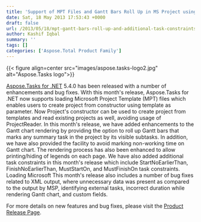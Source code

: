 ```yaml
---
title: 'Support of MPT Files and Gantt Bars Roll Up in MS Project using C#'
date: Sat, 18 May 2013 17:53:43 +0000
draft: false
url: /2013/05/18/mpt-gantt-bars-roll-up-and-additional-task-constraints-are-now-supported-by-aspose.tasks-for-.net-5.4.0/
author: Kashif Iqbal
summary: ''
tags: []
categories: ['Aspose.Total Product Family']
---
```




{{< figure align=center src="images/aspose.tasks-logo2.jpg" alt="Aspose.Tasks logo">}}


[Aspose.Tasks for .NET][1] 5.4.0 has been released with a number of enhancements and bug fixes. With this month's release, Aspose.Tasks for .NET now supports loading Microsoft Project Template (MPT) files which enables users to create project from constructor using template as parameter. Now Project's constructor can be used to create project from templates and read existing projects as well, avoiding usage of ProjectReader. In this month's release, we have added enhancements to the Gantt chart rendering by providing the option to roll up Gantt bars that marks any summary task in the project by its visible subtasks. In addition, we have also provided the facility to avoid marking non-working time on Gantt chart. The rendering process has also been enhanced to allow printing/hiding of legends on each page. We have also added additional task constraints in this month's release which include StartNoEarlierThan, FinishNoEarlierThan, MustStartOn, and MustFinishOn task constraints. Loading Microsoft This month's release also includes a number of bug fixes related to XML output, where unnecessary data was present as compared to the output by MSP, identifying external tasks, incorrect duration while rendering Gantt chart, and custom fields.

For more details on new features and bug fixes, please visit the [Product Release Page][2].




[1]: https://products.aspose.com/tasks/net
[2]: https://downloads.aspose.com/tasks/net




